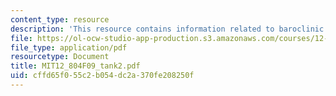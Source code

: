 ```yaml
---
content_type: resource
description: 'This resource contains information related to baroclinic instability. '
file: https://ol-ocw-studio-app-production.s3.amazonaws.com/courses/12-804-large-scale-flow-dynamics-lab-fall-2009/cffd65f055c2b054dc2a370fe208250f_MIT12_804F09_tank2.pdf
file_type: application/pdf
resourcetype: Document
title: MIT12_804F09_tank2.pdf
uid: cffd65f0-55c2-b054-dc2a-370fe208250f
---
```

